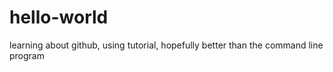 # hello-world

learning about github, using tutorial, hopefully better than the command line program
